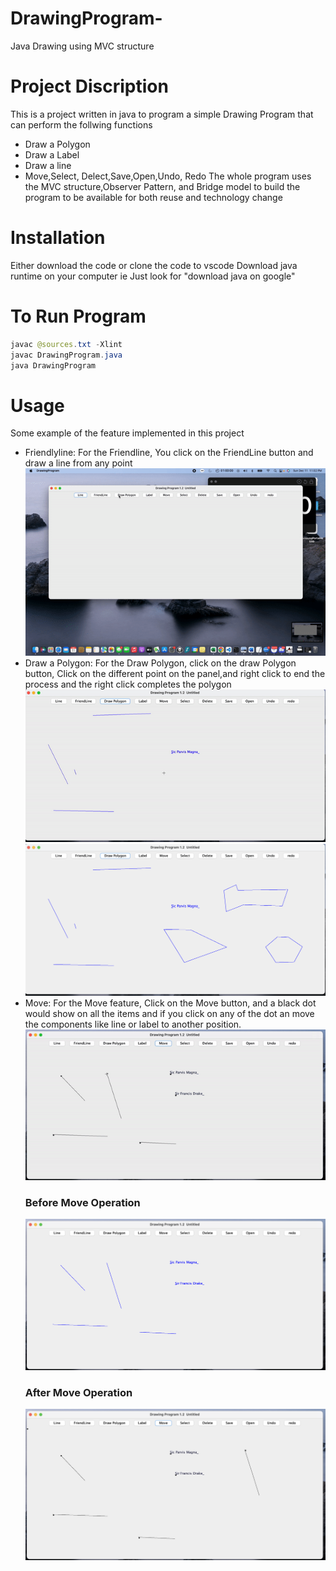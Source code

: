 # DrawingProgram-
Java Drawing using MVC structure
# Project Discription
This is a project written in java to program a simple Drawing Program that can perform the follwing functions
* Draw a Polygon
* Draw a Label 
* Draw a line
* Move,Select, Delect,Save,Open,Undo, Redo
The whole program uses the MVC structure,Observer Pattern, and Bridge model to build the program to be available for both reuse and technology change

# Installation
Either download the code or clone the code to vscode
Download java runtime on your computer ie Just look for "download java on google"

# To Run Program
```java
javac @sources.txt -Xlint
javac DrawingProgram.java
java DrawingProgram
```

# Usage
  Some example of the feature implemented in this project
- Friendlyline:
 For the Friendline, You click on the FriendLine button and draw a line from any point
![This is an image](https://github.com/Menace43/DrawingProgram-/blob/main/Images/Friendline-video.gif)
- Draw a Polygon:
  For the Draw Polygon, click on the draw Polygon button, Click on the different point on the panel,and right click to end the process and the right click completes the polygon
![This is an image](https://github.com/Menace43/DrawingProgram-/blob/main/Images/DrawPolygon-video2.gif)
![This is an image](https://github.com/Menace43/DrawingProgram-/blob/main/Images/DrawPolygon-ScreenShot1.png)
- Move:
   For the Move feature, Click on the Move button, and a black dot would show on all the items and if you click on any of the dot an move the components like line or label to another position.
   ![This is an image](https://github.com/Menace43/DrawingProgram-/blob/main/Images/Move-video.gif)
   ### Before Move Operation
   ![This is an image](https://github.com/Menace43/DrawingProgram-/blob/main/Images/Move-ScreenShot2.png)
   ### After Move Operation 
   ![This is an image](https://github.com/Menace43/DrawingProgram-/blob/main/Images/Move-ScreenShot1.png)


